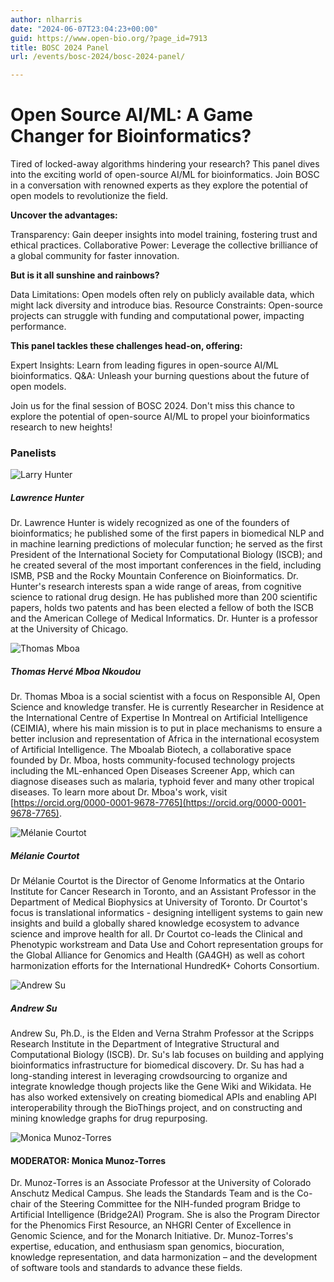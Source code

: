 ```yaml
---
author: nlharris
date: "2024-06-07T23:04:23+00:00"
guid: https://www.open-bio.org/?page_id=7913
title: BOSC 2024 Panel
url: /events/bosc-2024/bosc-2024-panel/

---
```

# Open Source AI/ML: A Game Changer for Bioinformatics?

Tired of locked-away algorithms hindering your research? This panel dives into the exciting world of open-source AI/ML for bioinformatics. Join BOSC in a conversation with renowned experts as they explore the potential of open models to revolutionize the field.

**Uncover the advantages:**

Transparency: Gain deeper insights into model training, fostering trust and ethical practices.
Collaborative Power: Leverage the collective brilliance of a global community for faster innovation.

**But is it all sunshine and rainbows?**

Data Limitations: Open models often rely on publicly available data, which might lack diversity and introduce bias.
Resource Constraints: Open-source projects can struggle with funding and computational power, impacting performance.

**This panel tackles these challenges head-on, offering:**

Expert Insights: Learn from leading figures in open-source AI/ML bioinformatics.
Q&A: Unleash your burning questions about the future of open models.

Join us for the final session of BOSC 2024. Don't miss this chance to explore the potential of open-source AI/ML to propel your bioinformatics research to new heights!

### Panelists

![Larry Hunter](wp-content/uploads/2024/06/3697B1D6-F058-4C25-8A43-6D13C5025F8E.jpeg)

##### Lawrence Hunter

Dr. Lawrence Hunter is widely recognized as one of the founders of bioinformatics; he published some of the first papers in biomedical NLP and in machine learning predictions of molecular function; he served as the first President of the International Society for Computational Biology (ISCB); and he created several of the most important conferences in the field, including ISMB, PSB and the Rocky Mountain Conference on Bioinformatics. Dr. Hunter's research interests span a wide range of areas, from cognitive science to rational drug design. He has published more than 200 scientific papers, holds two patents and has been elected a fellow of both the ISCB and the American College of Medical Informatics. Dr. Hunter is a professor at the University of Chicago.

![Thomas Mboa](wp-content/uploads/2024/06/Thomas-Mboa-1-1.png)

##### Thomas Hervé Mboa Nkoudou

Dr. Thomas Mboa is a social scientist with a focus on Responsible AI, Open Science and knowledge transfer. He is currently Researcher in Residence at the International Centre of Expertise In Montreal on Artificial Intelligence (CEIMIA), where his main mission is to put in place mechanisms to ensure a better inclusion and representation of Africa in the international ecosystem of Artificial Intelligence. The Mboalab Biotech, a collaborative space founded by Dr. Mboa, hosts community-focused technology projects including the ML-enhanced Open Diseases Screener App, which can diagnose diseases such as malaria, typhoid fever and many other tropical diseases. To learn more about Dr. Mboa's work, visit [https://orcid.org/0000-0001-9678-7765](https://orcid.org/0000-0001-9678-7765).

![Mélanie Courtot](wp-content/uploads/2024/06/Melane_Courtot_square-1.png)

##### Mélanie Courtot

Dr Mélanie Courtot is the Director of Genome Informatics at the Ontario Institute for Cancer Research in Toronto, and an Assistant Professor in the Department of Medical Biophysics at University of Toronto. Dr Courtot's focus is translational informatics - designing intelligent systems to gain new insights and build a globally shared knowledge ecosystem to advance science and improve health for all. Dr Courtot co-leads the Clinical and Phenotypic workstream and Data Use and Cohort representation groups for the Global Alliance for Genomics and Health (GA4GH) as well as cohort harmonization efforts for the International HundredK+ Cohorts Consortium.

![Andrew Su](wp-content/uploads/2024/03/Andrew_Su_smll.jpg)

##### Andrew Su

Andrew Su, Ph.D., is the Elden and Verna Strahm Professor at the Scripps Research Institute in the Department of Integrative Structural and Computational Biology (ISCB). Dr. Su's lab focuses on building and applying bioinformatics infrastructure for biomedical discovery. Dr. Su has had a long-standing interest in leveraging crowdsourcing to organize and integrate knowledge though projects like the Gene Wiki and Wikidata. He has also worked extensively on creating biomedical APIs and enabling API interoperability through the BioThings project, and on constructing and mining knowledge graphs for drug repurposing.



![Monica Munoz-Torres](wp-content/uploads/2022/05/Monica_Munoz-Torres-2.jpeg)

#### MODERATOR: Monica Munoz-Torres

Dr. Munoz-Torres is an Associate Professor at the University of Colorado Anschutz Medical Campus. She leads the Standards Team and is the Co-chair of the Steering Committee for the NIH-funded program Bridge to Artificial Intelligence (Bridge2AI) Program. She is also the Program Director for the Phenomics First Resource, an NHGRI Center of Excellence in Genomic Science, and for the Monarch Initiative. Dr. Munoz-Torres's expertise, education, and enthusiasm span genomics, biocuration, knowledge representation, and data harmonization – and the development of software tools and standards to advance these fields.
